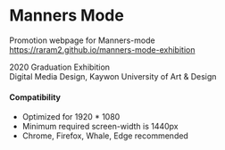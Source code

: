 # Manners Mode
Promotion webpage for Manners-mode<br/>
https://raram2.github.io/manners-mode-exhibition

2020 Graduation Exhibition<br/>
Digital Media Design, Kaywon University of Art & Design

#### Compatibility
- Optimized for 1920 * 1080
- Minimum required screen-width is 1440px
- Chrome, Firefox, Whale, Edge recommended
